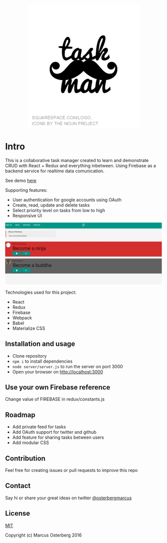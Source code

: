 <p align="center">
<img src="https://raw.githubusercontent.com/osterbergmarcus/task-manager/master/content/task-logo.png" alt="Task-Man" />
</p>

# Intro

This is a collaborative task manager created to learn and demonstrate CRUD with React + Redux and everything inbetween. Using Firebase as a backend service for realtime data comunication.

See demo [here](http://osterbergmarcus.github.io/taskman/)

Supporting features:
* User authentication for google accounts using OAuth
* Create, read, update and delete tasks
* Select priority level on tasks from low to high
* Responsive UI

![task-manager](/content/screenshot.JPG?raw=true)

Technologies used for this project:
* React
* Redux
* Firebase
* Webpack
* Babel
* Materialize CSS

## Installation and usage
* Clone repository
* `npm i` to install dependencies
* `node server/server.js` to run the server on port 3000
* Open your browser on [http://localhost:3000](http://localhost:3000)

## Use your own Firebase reference

Change value of FIREBASE in redux/constants.js

## Roadmap

* Add private feed for tasks
* Add OAuth support for twitter and github
* Add feature for sharing tasks between users
* Add modular CSS

## Contribution

Feel free for creating issues or pull requests to improve this repo

## Contact
Say hi or share your great ideas on twitter
[@osterbergmarcus](http://www.twitter.com/osterbergmarcus)

## License
[MIT](https://opensource.org/licenses/MIT)

Copyright (c) Marcus Osterberg 2016
